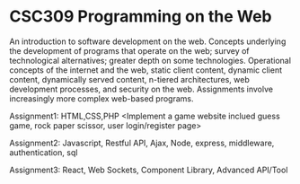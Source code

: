 # CSC309 Programming on the Web

An introduction to software development on the web. Concepts underlying the development of programs that operate on the web;
survey of technological alternatives; greater depth on some technologies. Operational concepts of the internet and the web, static
client content, dynamic client content, dynamically served content, n-tiered architectures, web development processes, and security
on the web. Assignments involve increasingly more complex web-based programs.

Assignment1: HTML,CSS,PHP <Implement a game website inclued guess game, rock paper scissor, user login/register page>

Assignment2: Javascript, Restful API, Ajax, Node, express, middleware, authentication, sql <Implement a fortnite game website>

Assignment3: React, Web Sockets, Component Library, Advanced API/Tool
